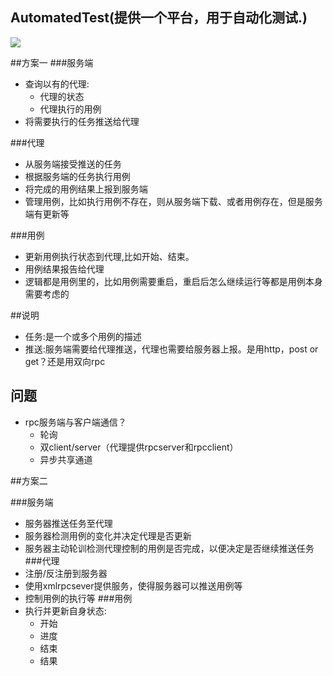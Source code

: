 ## AutomatedTest(提供一个平台，用于自动化测试.)
![](http://7xk7ho.com1.z0.glb.clouddn.com/automate.jpg)

##方案一
###服务端
- 查询以有的代理:
	- 代理的状态
	- 代理执行的用例
- 将需要执行的任务推送给代理


###代理

- 从服务端接受推送的任务
- 根据服务端的任务执行用例
- 将完成的用例结果上报到服务端
- 管理用例，比如执行用例不存在，则从服务端下载、或者用例存在，但是服务端有更新等


###用例
- 更新用例执行状态到代理,比如开始、结束。
- 用例结果报告给代理
- 逻辑都是用例里的，比如用例需要重启，重启后怎么继续运行等都是用例本身需要考虑的



##说明
- 任务:是一个或多个用例的描述
- 推送:服务端需要给代理推送，代理也需要给服务器上报。是用http，post or get？还是用双向rpc

## 问题
- rpc服务端与客户端通信？
	- 轮询
	- 双client/server（代理提供rpcserver和rpcclient）
	- 异步共享通道	

##方案二 

###服务端
- 服务器推送任务至代理
- 服务器检测用例的变化并决定代理是否更新
- 服务器主动轮训检测代理控制的用例是否完成，以便决定是否继续推送任务
###代理
- 注册/反注册到服务器
- 使用xmlrpcsever提供服务，使得服务器可以推送用例等
- 控制用例的执行等
###用例
- 执行并更新自身状态:
	- 开始
	- 进度
	- 结束
	- 结果
